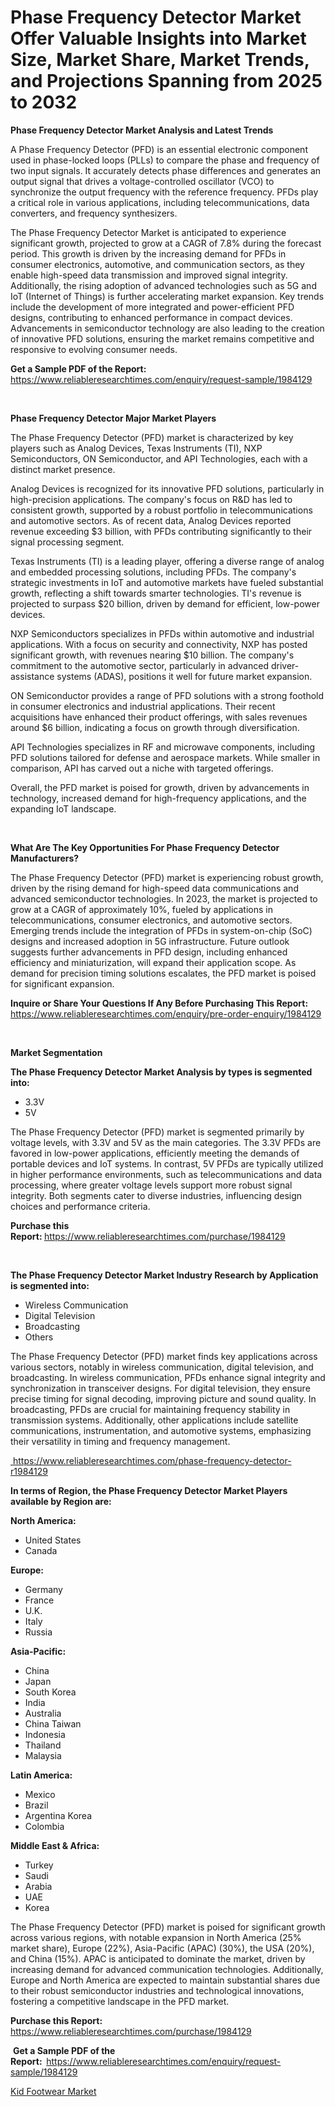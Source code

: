 <p><h1>Phase Frequency Detector Market Offer Valuable Insights into Market Size, Market Share, Market Trends, and Projections Spanning from 2025 to 2032</h1></p><p><strong>Phase Frequency Detector Market Analysis and Latest Trends</strong></p>
<p><p>A Phase Frequency Detector (PFD) is an essential electronic component used in phase-locked loops (PLLs) to compare the phase and frequency of two input signals. It accurately detects phase differences and generates an output signal that drives a voltage-controlled oscillator (VCO) to synchronize the output frequency with the reference frequency. PFDs play a critical role in various applications, including telecommunications, data converters, and frequency synthesizers.</p><p>The Phase Frequency Detector Market is anticipated to experience significant growth, projected to grow at a CAGR of 7.8% during the forecast period. This growth is driven by the increasing demand for PFDs in consumer electronics, automotive, and communication sectors, as they enable high-speed data transmission and improved signal integrity. Additionally, the rising adoption of advanced technologies such as 5G and IoT (Internet of Things) is further accelerating market expansion. Key trends include the development of more integrated and power-efficient PFD designs, contributing to enhanced performance in compact devices. Advancements in semiconductor technology are also leading to the creation of innovative PFD solutions, ensuring the market remains competitive and responsive to evolving consumer needs.</p></p>
<p><strong>Get a Sample PDF of the Report:&nbsp;</strong> <a href="https://www.reliableresearchtimes.com/enquiry/request-sample/1984129?utm_campaign=2009&utm_medium=2&utm_source=Github&utm_content=ia&utm_term=05032025&utm_id=phase-frequency-detector">https://www.reliableresearchtimes.com/enquiry/request-sample/1984129</a></p>
<p>&nbsp;</p>
<p><strong>Phase Frequency Detector Major Market Players</strong></p>
<p><p>The Phase Frequency Detector (PFD) market is characterized by key players such as Analog Devices, Texas Instruments (TI), NXP Semiconductors, ON Semiconductor, and API Technologies, each with a distinct market presence.</p><p>Analog Devices is recognized for its innovative PFD solutions, particularly in high-precision applications. The company's focus on R&D has led to consistent growth, supported by a robust portfolio in telecommunications and automotive sectors. As of recent data, Analog Devices reported revenue exceeding $3 billion, with PFDs contributing significantly to their signal processing segment.</p><p>Texas Instruments (TI) is a leading player, offering a diverse range of analog and embedded processing solutions, including PFDs. The company's strategic investments in IoT and automotive markets have fueled substantial growth, reflecting a shift towards smarter technologies. TI's revenue is projected to surpass $20 billion, driven by demand for efficient, low-power devices.</p><p>NXP Semiconductors specializes in PFDs within automotive and industrial applications. With a focus on security and connectivity, NXP has posted significant growth, with revenues nearing $10 billion. The company's commitment to the automotive sector, particularly in advanced driver-assistance systems (ADAS), positions it well for future market expansion.</p><p>ON Semiconductor provides a range of PFD solutions with a strong foothold in consumer electronics and industrial applications. Their recent acquisitions have enhanced their product offerings, with sales revenues around $6 billion, indicating a focus on growth through diversification.</p><p>API Technologies specializes in RF and microwave components, including PFD solutions tailored for defense and aerospace markets. While smaller in comparison, API has carved out a niche with targeted offerings. </p><p>Overall, the PFD market is poised for growth, driven by advancements in technology, increased demand for high-frequency applications, and the expanding IoT landscape.</p></p>
<p>&nbsp;</p>
<p><strong>What Are The Key Opportunities For Phase Frequency Detector Manufacturers?</strong></p>
<p><p>The Phase Frequency Detector (PFD) market is experiencing robust growth, driven by the rising demand for high-speed data communications and advanced semiconductor technologies. In 2023, the market is projected to grow at a CAGR of approximately 10%, fueled by applications in telecommunications, consumer electronics, and automotive sectors. Emerging trends include the integration of PFDs in system-on-chip (SoC) designs and increased adoption in 5G infrastructure. Future outlook suggests further advancements in PFD design, including enhanced efficiency and miniaturization, will expand their application scope. As demand for precision timing solutions escalates, the PFD market is poised for significant expansion.</p></p>
<p><strong>Inquire or Share Your Questions If Any Before Purchasing This Report:</strong> <a href="https://www.reliableresearchtimes.com/enquiry/pre-order-enquiry/1984129?utm_campaign=2009&utm_medium=2&utm_source=Github&utm_content=ia&utm_term=05032025&utm_id=phase-frequency-detector">https://www.reliableresearchtimes.com/enquiry/pre-order-enquiry/1984129</a></p>
<p>&nbsp;</p>
<p><strong>Market Segmentation</strong></p>
<p><strong>The Phase Frequency Detector Market Analysis by types is segmented into:</strong></p>
<p><ul><li>3.3V</li><li>5V</li></ul></p>
<p><p>The Phase Frequency Detector (PFD) market is segmented primarily by voltage levels, with 3.3V and 5V as the main categories. The 3.3V PFDs are favored in low-power applications, efficiently meeting the demands of portable devices and IoT systems. In contrast, 5V PFDs are typically utilized in higher performance environments, such as telecommunications and data processing, where greater voltage levels support more robust signal integrity. Both segments cater to diverse industries, influencing design choices and performance criteria.</p></p>
<p><strong>Purchase this Report:&nbsp;</strong><a href="https://www.reliableresearchtimes.com/purchase/1984129?utm_campaign=2009&utm_medium=2&utm_source=Github&utm_content=ia&utm_term=05032025&utm_id=phase-frequency-detector">https://www.reliableresearchtimes.com/purchase/1984129</a></p>
<p>&nbsp;</p>
<p><strong>The Phase Frequency Detector Market Industry Research by Application is segmented into:</strong></p>
<p><ul><li>Wireless Communication</li><li>Digital Television</li><li>Broadcasting</li><li>Others</li></ul></p>
<p><p>The Phase Frequency Detector (PFD) market finds key applications across various sectors, notably in wireless communication, digital television, and broadcasting. In wireless communication, PFDs enhance signal integrity and synchronization in transceiver designs. For digital television, they ensure precise timing for signal decoding, improving picture and sound quality. In broadcasting, PFDs are crucial for maintaining frequency stability in transmission systems. Additionally, other applications include satellite communications, instrumentation, and automotive systems, emphasizing their versatility in timing and frequency management.</p></p>
<p><a href="https://www.reliableresearchtimes.com/phase-frequency-detector-r1984129?utm_campaign=2009&utm_medium=2&utm_source=Github&utm_content=ia&utm_term=05032025&utm_id=phase-frequency-detector">&nbsp;https://www.reliableresearchtimes.com/phase-frequency-detector-r1984129</a></p>
<p><strong>In terms of Region, the Phase Frequency Detector Market Players available by Region are:</strong></p>
<p>
    <p> <strong> North America: </strong>
        <ul>
            <li>United States</li>
            <li>Canada</li>
        </ul>
        </p> 
    <p> <strong> Europe: </strong>
        <ul>
            <li>Germany</li>
            <li>France</li>
            <li>U.K.</li>
            <li>Italy</li>
            <li>Russia</li>
        </ul>
        </p> 
    <p> <strong> Asia-Pacific: </strong>
        <ul>
            <li>China</li>
            <li>Japan</li>
            <li>South Korea</li>
            <li>India</li>
            <li>Australia</li>
            <li>China Taiwan</li>
            <li>Indonesia</li>
            <li>Thailand</li>
            <li>Malaysia</li>
        </ul>
        </p> 
    <p> <strong> Latin America: </strong>
        <ul>
            <li>Mexico</li>
            <li>Brazil</li>
            <li>Argentina Korea</li>
            <li>Colombia</li>
        </ul>
        </p> 
    <p> <strong> Middle East & Africa: </strong>
        <ul>
            <li>Turkey</li>
            <li>Saudi</li>
            <li>Arabia</li>
            <li>UAE</li>
            <li>Korea</li>
        </ul>
    </p>
    </p>
<p><p>The Phase Frequency Detector (PFD) market is poised for significant growth across various regions, with notable expansion in North America (25% market share), Europe (22%), Asia-Pacific (APAC) (30%), the USA (20%), and China (15%). APAC is anticipated to dominate the market, driven by increasing demand for advanced communication technologies. Additionally, Europe and North America are expected to maintain substantial shares due to their robust semiconductor industries and technological innovations, fostering a competitive landscape in the PFD market.</p></p>
<p><strong>Purchase this Report: </strong><a href="https://www.reliableresearchtimes.com/purchase/1984129?utm_campaign=2009&utm_medium=2&utm_source=Github&utm_content=ia&utm_term=05032025&utm_id=phase-frequency-detector">https://www.reliableresearchtimes.com/purchase/1984129</a></p>
<p>&nbsp;<strong>Get a Sample PDF of the Report:&nbsp;&nbsp;</strong><a href="https://www.reliableresearchtimes.com/enquiry/request-sample/1984129?utm_campaign=2009&utm_medium=2&utm_source=Github&utm_content=ia&utm_term=05032025&utm_id=phase-frequency-detector">https://www.reliableresearchtimes.com/enquiry/request-sample/1984129</a></p>
<p><strong></strong></p>
<p><p><a href="https://github.com/hgf64gh/Market-Research-Report-List-1/blob/main/kid-footwear-market.md?utm_campaign=2009&utm_medium=2&utm_source=Github&utm_content=ia&utm_term=05032025&utm_id=phase-frequency-detector">Kid Footwear Market</a></p></p>